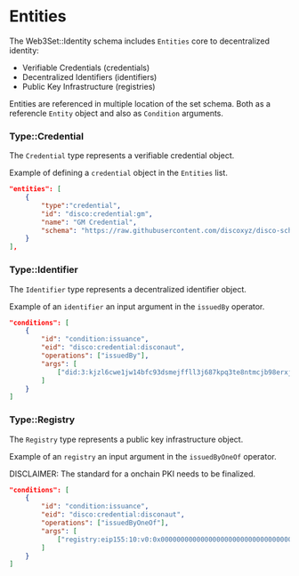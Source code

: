 # Entities

The Web3Set::Identity schema includes `Entities` core to decentralized identity:

- Verifiable Credentials (credentials)
- Decentralized Identifiers (identifiers)
- Public Key Infrastructure (registries)

Entities are referenced in multiple location of the set schema. Both as a referencle `Entity` object and also as `Condition` arguments. 

### Type::Credential

The `Credential` type represents a verifiable credential object.

Example of defining a `credential` object in the `Entities` list.
```json
"entities": [
    {
        "type":"credential",
        "id": "disco:credential:gm",
        "name": "GM Credential",
        "schema": "https://raw.githubusercontent.com/discoxyz/disco-schemas/main/json/GMCredential/1-0-0.json",
    }
],
```

### Type::Identifier

The `Identifier` type represents a decentralized identifier object.

Example of an `identifier` an input argument in the `issuedBy` operator.

```json
"conditions": [
    {
        "id": "condition:issuance",
        "eid": "disco:credential:disconaut",
        "operations": ["issuedBy"],
        "args": [
            ["did:3:kjzl6cwe1jw14bfc93dsmejffll3j687kpq3te8ntmcjb98erxj9x8mdrdompf6"]
        ]
    } 
]
```

### Type::Registry

The `Registry` type represents a public key infrastructure object.

Example of an `registry` an input argument in the `issuedByOneOf` operator.

DISCLAIMER: The standard for a onchain PKI needs to be finalized.

```json
"conditions": [
    {
        "id": "condition:issuance",
        "eid": "disco:credential:disconaut",
        "operations": ["issuedByOneOf"],
        "args": [
            ["registry:eip155:10:v0:0x0000000000000000000000000000000000000000"]
        ]
    } 
]
```